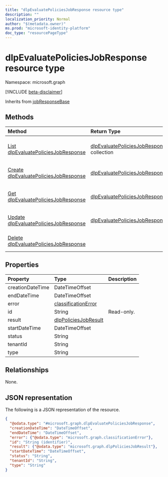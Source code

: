 ```yaml
---
title: "dlpEvaluatePoliciesJobResponse resource type"
description: ""
localization_priority: Normal
author: "$(metadata.owner)"
ms.prod: "microsoft-identity-platform"
doc_type: "resourcePageType"
---
```


# dlpEvaluatePoliciesJobResponse resource type

Namespace: microsoft.graph

[!INCLUDE [beta-disclaimer](../../includes/beta-disclaimer.md)]

Inherits from [jobResponseBase](jobresponsebase.md)

## Methods

| Method                                                                                   | Return Type                                                                    | Description                                                                   |
| :--------------------------------------------------------------------------------------- | :----------------------------------------------------------------------------- | :---------------------------------------------------------------------------- |
| [List dlpEvaluatePoliciesJobResponse](../api/dlpevaluatepoliciesjobresponse-list.md)     | [dlpEvaluatePoliciesJobResponse](dlpEvaluatePoliciesJobResponse.md) collection | List properties and relationships of a dlpEvaluatePoliciesJobResponse object. |
| [Create dlpEvaluatePoliciesJobResponse](../api/dlpevaluatepoliciesjobresponse-create.md) | [dlpEvaluatePoliciesJobResponse](dlpEvaluatePoliciesJobResponse.md)            | Create a new dlpEvaluatePoliciesJobResponse object.                           |
| [Get dlpEvaluatePoliciesJobResponse](../api/dlpevaluatepoliciesjobresponse-get.md)       | [dlpEvaluatePoliciesJobResponse](dlpEvaluatePoliciesJobResponse.md)            | Read properties and relationships of a dlpEvaluatePoliciesJobResponse object. |
| [Update dlpEvaluatePoliciesJobResponse](../api/dlpevaluatepoliciesjobresponse-update.md) | [dlpEvaluatePoliciesJobResponse](dlpEvaluatePoliciesJobResponse.md)            | Update the properties of a dlpEvaluatePoliciesJobResponse object.             |
| [Delete dlpEvaluatePoliciesJobResponse](../api/dlpevaluatepoliciesjobresponse-delete.md) |                                                                                | Delete a dlpEvaluatePoliciesJobResponse object.                               |

## Properties

| Property         | Type                                                         | Description |
| :--------------- | :----------------------------------------------------------- | :---------- |
| creationDateTime | DateTimeOffset                                               |             |
| endDateTime      | DateTimeOffset                                               |             |
| error            | [classificationError](../resources/classificationerror.md)   |             |
| id               | String                                                       | Read-only.  |
| result           | [dlpPoliciesJobResult](../resources/dlppoliciesjobresult.md) |             |
| startDateTime    | DateTimeOffset                                               |             |
| status           | String                                                       |             |
| tenantId         | String                                                       |             |
| type             | String                                                       |             |

## Relationships

None.

## JSON representation

The following is a JSON representation of the resource.

<!-- {
  "blockType": "resource",
  "keyProperty": "id",
  "@odata.type": "microsoft.graph.dlpEvaluatePoliciesJobResponse",
  "baseType": "microsoft.graph.jobResponseBase",
  "openType": False
}
-->

```json
{
  "@odata.type": "#microsoft.graph.dlpEvaluatePoliciesJobResponse",
  "creationDateTime": "DateTimeOffset",
  "endDateTime": "DateTimeOffset",
  "error": {"@odata.type": "microsoft.graph.classificationError"},
  "id": "String (identifier)",
  "result": {"@odata.type": "microsoft.graph.dlpPoliciesJobResult"},
  "startDateTime": "DateTimeOffset",
  "status": "String",
  "tenantId": "String",
  "type": "String"
}
```
